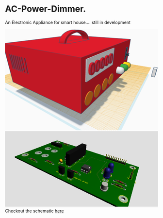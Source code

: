 # AC-Power-Dimmer.
An Electronic Appliance for smart house.... still in development

<img src="Die on the Workplane.png">
<img src="board PIC001.PNG">
Checkout the schematic <a href="https://github.com/ElvisAns/AC-Power-Dimmer./blob/master/Power%20AC%20Dimmer_%20schematics.PDF">here</a>


